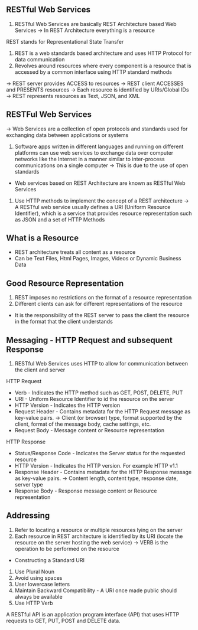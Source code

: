 ## RESTful Web Services
1. RESTful Web Services are basically REST Architecture based Web Services
-> In REST Architecture everything is a resource

REST stands for Representational State Transfer
1. REST is a web standards based architecture and uses HTTP Protocol for data communication
2. Revolves around resources where every component is a resource that is accessed by a common interface using HTTP standard methods

-> REST server provides ACCESS to resources
-> REST client ACCESSES and PRESENTS resources -> Each resource is identified by URIs/Global IDs
-> REST represents resources as Text, JSON, and XML

## RESTFul Web Services
-> Web Services are a collection of open protocols and standards used for exchanging data between applications or systems
1. Software apps written in different languages and running on different platforms can use web services to exchange data over computer networks like the Internet in a manner similar to inter-process communications on a single computer -> This is due to the use of open standards

* Web services based on REST Architecture are known as RESTful Web Services
1. Use HTTP methods to implement the concept of a REST architecture
-> A RESTful web service usually defines a URI (Uniform Resource Identifier), which is a service that provides resource representation such as JSON and a set of HTTP Methods

## What is a Resource
* REST architecture treats all content as a resource
* Can be Text Files, Html Pages, Images, Videos or Dynamic Business Data

## Good Resource Representation
1. REST imposes no restrictions on the format of a resource representation
2. Different clients can ask for different representations of the resource
* It is the responsibility of the REST server to pass the client the resource in the format that the client understands

## Messaging - HTTP Request and subsequent Response
1. RESTful Web Services uses HTTP to allow for communication between the client and server

HTTP Request

* Verb - Indicates the HTTP method such as GET, POST, DELETE, PUT
* URI - Uniform Resource Identifier to id the resource on the server
* HTTP Version - Indicates the HTTP version
* Request Header - Contains metadata for the HTTP Request message as key-value pairs.
-> Client (or browser) type, format supported by the client, format of the message body, cache settings, etc.
* Request Body - Message content or Resource representation

HTTP Response
* Status/Response Code - Indicates the Server status for the requested resource
* HTTP Version - Indicates the HTTP version.  For example HTTP v1.1
* Response Header - Contains metadata for the HTTP Response message as key-value pairs.
-> Content length, content type, response date, server type
* Response Body - Response message content or Resource representation

## Addressing
1. Refer to locating a resource or multiple resources lying on the server
2. Each resource in REST architecture is identified by its URI (locate the resource on the server hosting the web service)
-> VERB is the operation to be performed on the resource

* Constructing a Standard URI
1. Use Plural Noun
2. Avoid using spaces
3. User lowercase letters
4. Maintain Backward Compatibility - A URI once made public should always be available
5. Use HTTP Verb

A RESTful API is an application program interface (API) that uses HTTP requests to GET, PUT, POST and DELETE data.
